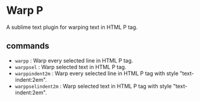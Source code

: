 Warp P
============
A sublime text plugin for warping text in HTML P tag.


## commands

- `warpp` : Warp every selected line in HTML P tag.
- `warppsel` : Warp selected text in HTML P tag.
- `warppindent2m` : Warp every selected line in HTML P tag  with style "text-indent:2em".
- `warppselindent2m` : Warp selected text in HTML P tag with style "text-indent:2em".